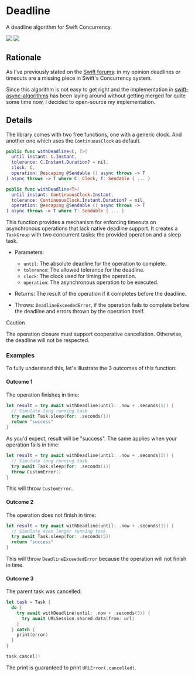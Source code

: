 # Deadline
A deadline algorithm for Swift Concurrency.

[![](https://img.shields.io/endpoint?url=https%3A%2F%2Fswiftpackageindex.com%2Fapi%2Fpackages%2Fph1ps%2Fswift-concurrency-deadline%2Fbadge%3Ftype%3Dswift-versions)](https://swiftpackageindex.com/ph1ps/swift-concurrency-deadline)
[![](https://img.shields.io/endpoint?url=https%3A%2F%2Fswiftpackageindex.com%2Fapi%2Fpackages%2Fph1ps%2Fswift-concurrency-deadline%2Fbadge%3Ftype%3Dplatforms)](https://swiftpackageindex.com/ph1ps/swift-concurrency-deadline)

## Rationale
As I've previously stated on the [Swift forums](https://forums.swift.org/t/my-experience-with-concurrency/73197): in my opinion deadlines or timeouts are a missing piece in Swift's Concurrency system. 

Since this algorithm is not easy to get right and the implementation in [swift-async-algorithms](https://github.com/apple/swift-async-algorithms/pull/215) has been laying around without getting merged for quite some time now, I decided to open-source my implementation.

## Details

The library comes with two free functions, one with a generic clock. And another one which uses the `ContinuousClock` as default.
```swift
public func withDeadline<C, T>(
  until instant: C.Instant,
  tolerance: C.Instant.Duration? = nil,
  clock: C,
  operation: @escaping @Sendable () async throws -> T
) async throws -> T where C: Clock, T: Sendable { ... }

public func withDeadline<T>(
  until instant: ContinuousClock.Instant,
  tolerance: ContinuousClock.Instant.Duration? = nil,
  operation: @escaping @Sendable () async throws -> T
) async throws -> T where T: Sendable { ... }
```

This function provides a mechanism for enforcing timeouts on asynchronous operations that lack native deadline support. It creates a `TaskGroup` with two concurrent tasks: the provided operation and a sleep task.

- Parameters:
  - `until`: The absolute deadline for the operation to complete.
  - `tolerance`: The allowed tolerance for the deadline.
  - `clock`: The clock used for timing the operation.
  - `operation`: The asynchronous operation to be executed.

- Returns: The result of the operation if it completes before the deadline.
- Throws: `DeadlineExceededError`, if the operation fails to complete before the deadline and errors thrown by the operation itself.

> [!CAUTION]
> The operation closure must support cooperative cancellation. Otherwise, the deadline will not be respected.

### Examples
To fully understand this, let's illustrate the 3 outcomes of this function:

#### Outcome 1
The operation finishes in time:
```swift
let result = try await withDeadline(until: .now + .seconds(5)) {
  // Simulate long running task
  try await Task.sleep(for: .seconds(1))
  return "success"
}
```
As you'd expect, result will be "success". The same applies when your operation fails in time:
```swift
let result = try await withDeadline(until: .now + .seconds(5)) {
  // Simulate long running task
  try await Task.sleep(for: .seconds(1))
  throw CustomError()
}
```
This will throw `CustomError`.

#### Outcome 2
The operation does not finish in time:
```swift
let result = try await withDeadline(until: .now + .seconds(1)) {
  // Simulate even longer running task
  try await Task.sleep(for: .seconds(5))
  return "success"
}
```
This will throw `DeadlineExceededError` because the operation will not finish in time.

#### Outcome 3
The parent task was cancelled:
```swift
let task = Task {
  do {
    try await withDeadline(until: .now + .seconds(5)) {
      try await URLSession.shared.data(from: url)
    }
  } catch {
    print(error)
  }
}

task.cancel()
```
The print is guaranteed to print `URLError(.cancelled)`.
